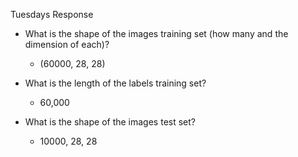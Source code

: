 Tuesdays Response
- What is the shape of the images training set (how many and the dimension of each)?
    - (60000, 28, 28)

- What is the length of the labels training set? 
    - 60,000

- What is the shape of the images test set? 
    - 10000, 28, 28